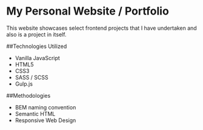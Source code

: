 # My Personal Website / Portfolio

This website showcases select frontend projects that I have undertaken and 
also is a project in itself. 

##Technologies Utilized

- Vanilla JavaScript
- HTML5
- CSS3
- SASS / SCSS
- Gulp.js

##Methodologies

- BEM naming convention
- Semantic HTML
- Responsive Web Design
